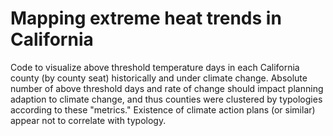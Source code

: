 # Mapping extreme heat trends in California
Code to visualize above threshold temperature days in each California county (by county seat) historically and under climate change.
Absolute number of above threshold days and rate of change should impact planning adaption to climate change, and thus counties were clustered by typologies according to these "metrics."
Existence of climate action plans (or similar) appear not to correlate with typology.
